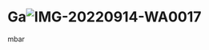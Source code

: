 # Ga![IMG-20220914-WA0017](https://user-images.githubusercontent.com/108073945/195968704-0a36b523-d51b-4737-9dda-c1d87ecd1fc5.jpg)

mbar
